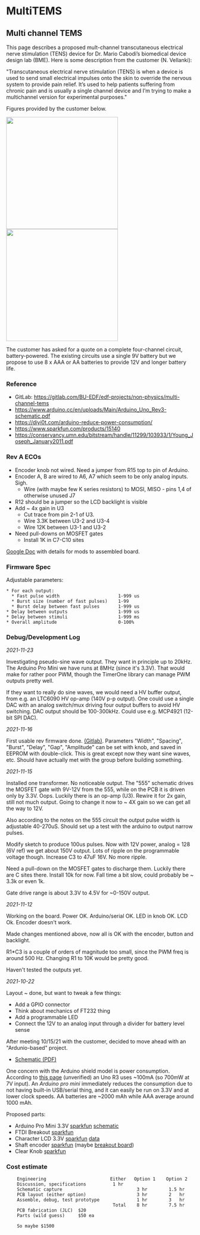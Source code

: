# MultiTEMS
## Multi channel TEMS

This page describes a proposed mult-channel transcutaneous electrical nerve stimulation (TENS) device for Dr. Mario Cabodi’s biomedical device design lab (BME).  Here is some description from the customer (N. Vellanki):

"Transcutaneous electrical nerve stimulation (TENS) is when a device is used to send small electrical impulses onto the skin to override the nervous system to provide pain relief. It’s used to help patients suffering from chronic pain and is usually a single channel device and I’m trying to make a multichannel version for experimental purposes."

Figures provided by the customer below.

<img src="http://ohm.bu.edu/~hazen/TENS/multi.jpg" width="300"> <img src="http://ohm.bu.edu/~hazen/TENS/Tens-2-Rev-4.png" width="300">

The customer has asked for a quote on a complete four-channel circuit, battery-powered.  The existing circuits use a single 9V battery but we propose to use 8 x AAA or AA batteries to provide 12V and longer battery life.


### Reference

 * GitLab: https://gitlab.com/BU-EDF/edf-projects/non-physics/multi-channel-tems
 * https://www.arduino.cc/en/uploads/Main/Arduino_Uno_Rev3-schematic.pdf
 * https://diyi0t.com/arduino-reduce-power-consumption/
 * https://www.sparkfun.com/products/15140
 * https://conservancy.umn.edu/bitstream/handle/11299/103933/1/Young_Joseph_January2011.pdf

### Rev A ECOs

 * Encoder knob not wired.  Need a jumper from R15 top to pin of Arduino.
 * Encoder A, B are wired to A6, A7 which seem to be only analog inputs.  Sigh.
   * Wire (with maybe few K series resistors) to MOSI, MISO - pins 1,4 of otherwise unused J7
 * R12 should be a jumper so the LCD backlight is visible
 * Add ~ 4x gain in U3
   * Cut trace from pin 2-1 of U3.
   * Wire 3.3K between U3-2 and U3-4
   * Wire 12K between U3-1 and U3-2
 * Need pull-downs on MOSFET gates
   * Install 1K in C7-C10 sites


[Google Doc](http://ohm.bu.edu/~hazen/TENS/TENS%20Rev%20A%20mods%20-%20Google%20Docs.pdf) with details for mods to assembled board.

### Firmware Spec

Adjustable parameters:

```
* For each output:
  * Fast pulse width                      1-999 us
  * Burst size (number of fast pulses)    1-99
  * Burst delay between fast pulses       1-999 us
* Delay between outputs                   1-999 us
* Delay between stimuli                   1-999 ms
* Overall amplitude                       0-100%
```


### Debug/Development Log

*2021-11-23*

Investigating pseudo-sine wave output.  They want in principle up to 20kHz.  The Arduino Pro Mini we have runs at 8MHz (since it's 3.3V).  That would make for rather poor PWM, though the TimerOne library can manage PWM outputs pretty well.

If they want to really do sine waves, we would need a HV buffer output, from e.g. an LTC6090 HV op-amp (140V p-p output).  One could use a single DAC with an analog switch/mux driving four output buffers to avoid HV switching.  DAC output should be 100-300kHz.  Could use e.g. MCP4921 (12-bit SPI DAC).

*2021-11-16*

First usable rev firmware done.  [(Gitlab)](https://gitlab.com/BU-EDF/edf-projects/non-physics/multi-channel-tems/Software/Tems3).  Parameters "Width", "Spacing", "Burst", "Delay", "Gap", "Amplitude" can be set with knob, and saved in EEPROM with double-click.  This is great except now they want sine waves, etc.  Should have actually met with the group before building something.

*2021-11-15*

Installed one transformer.  No noticeable output.  The "555" schematic drives the MOSFET gate with 9V-12V from the 555,
while on the PCB it is driven only by 3.3V.  Oops.  Luckily there is an op-amp (U3).  Rewire it for 2x gain, still not
much output.  Going to change it now to ~ 4X gain so we can get all the way to 12V.

Also according to the notes on the 555 circuit the output pulse width is adjustable 40-270uS.  Should set up a test
with the arduino to output narrow pulses.

Modify sketch to produce 100us pulses.  Now with 12V power, analog = 128 (6V ref) we get about 150V output.
Lots of ripple on the programmable voltage though.  Increase C3 to 47uF 16V.  No more ripple.

Need a pull-down on the MOSFET gates to discharge them.  Luckily there are C sites there.  Install 10k for now.
Fall time a bit slow, could probably be ~ 3.3k or even 1k.

Gate drive range is about 3.3V to 4.5V for ~0-150V output.

*2021-11-12*

Working on the board.  Power OK.  Arduino/serial OK.  LED in knob OK.  LCD Ok.  Encoder doesn't work.

Made changes mentioned above, now all is OK with the encoder, button and backlight.

R1*C3 is a couple of orders of magnitude too small, since the PWM freq is around 500 Hz.
Changing R1 to 10K would be pretty good.

Haven't tested the outputs yet.

*2021-10-22*

Layout ~ done, but want to tweak a few things:

 * Add a GPIO connector
 * Think about mechanics of FT232 thing
 * Add a programmable LED
 * Connect the 12V to an analog input through a divider for battery level sense

After meeting 10/15/21 with the customer, decided to move ahead with an "Ardunio-based" project.

 * [Schematic (PDF)](https://gitlab.com/BU-EDF/edf-projects/non-physics/multi-channel-tems/-/blob/main/arduino-shield/mctens.pdf)

One concern with the Arduino shield model is power consumption.  According to [this page](https://diyi0t.com/arduino-reduce-power-consumption/) (unverified) an Uno R3 uses ~100mA (so 700mW at 7V input).  An *Arduino pro mini* immediately reduces the consumption due to not having built-in USB/serial thing, and it can easily be run on 3.3V and at lower clock speeds.  AA batteries are ~2000 mAh while AAA average around 1000 mAh.

Proposed parts:

 * Arduino Pro Mini 3.3V [sparkfun](https://www.sparkfun.com/products/11114) [schematic](https://www.arduino.cc/en/uploads/Main/Arduino-Pro-Mini-schematic.pdf)
 * FTDI Breakout [sparkfun](https://www.sparkfun.com/products/13263)
 * Character LCD 3.3V [sparkfun](https://www.sparkfun.com/products/9053) [data](https://www.sparkfun.com/datasheets/LCD/ADM1602K-FSY-FBS-3.3V.pdf)
 * Shaft encoder [sparkfun](https://www.sparkfun.com/products/15140) (maybe [breakout board](https://www.sparkfun.com/products/11722))
 * Clear Knob [sparkfun](https://www.sparkfun.com/products/10597)

### Cost estimate

```
    Engineering                        Either   Option 1    Option 2
    Discussion, specifications          1 hr
    Schematic capture                            3 hr        1.5 hr
    PCB layout (either option)                   3 hr        2   hr
    Assemble, debug, test prototype              1 hr        3   hr
                                        Total    8 hr        7.5 hr
    PCB fabrication (JLC)  $20
    Parts (wild guess)     $50 ea

    So maybe $1500
```

